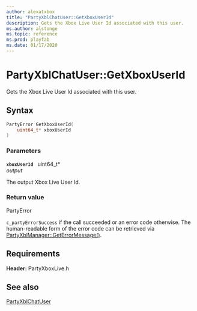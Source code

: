 ```yaml
---
author: alexatxbox
title: "PartyXblChatUser::GetXboxUserId"
description: Gets the Xbox Live User Id associated with this user.
ms.author: alstonge
ms.topic: reference
ms.prod: playfab
ms.date: 01/17/2020
---
```


# PartyXblChatUser::GetXboxUserId  

Gets the Xbox Live User Id associated with this user.  

## Syntax  
  
```cpp
PartyError GetXboxUserId(  
    uint64_t* xboxUserId  
)  
```  
  
### Parameters  
  
**`xboxUserId`** &nbsp; uint64_t*  
*output*  
  
The output Xbox Live User Id.  
  
  
### Return value  
PartyError
  
```c_partyErrorSuccess``` if the call succeeded or an error code otherwise. The human-readable form of the error code can be retrieved via [PartyXblManager::GetErrorMessage()](../../PartyXblManager/methods/partyxblmanager_geterrormessage.md).
  
  
## Requirements  
  
**Header:** PartyXboxLive.h
  
## See also  
[PartyXblChatUser](../partyxblchatuser.md)  

  
  
